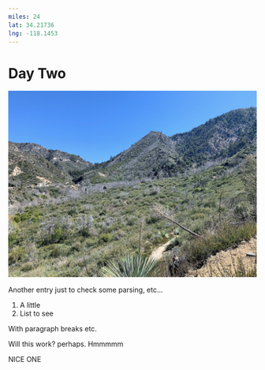 ```yaml
---
miles: 24
lat: 34.21736
lng: -118.1453
---
```


# Day Two

![r:75](2019-04-09.jpg)

Another entry just to check some parsing, etc…

1. A little
2. List to see

With paragraph breaks etc.

<!-- more -->

Will this work? perhaps. Hmmmmm

NICE ONE